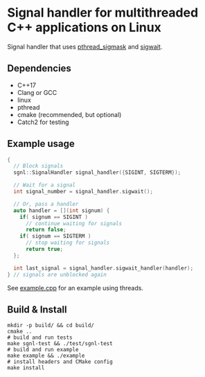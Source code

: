 Signal handler for multithreaded C++ applications on Linux
==========================================================

Signal handler that uses [pthread_sigmask](http://man7.org/linux/man-pages/man3/pthread_sigmask.3.html) and [sigwait](http://man7.org/linux/man-pages/man3/sigwait.3.html).


## Dependencies

* C++17
* Clang or GCC
* linux
* pthread
* cmake (recommended, but optional)
* Catch2 for testing


## Example usage

```C++
{
  // Block signals
  sgnl::SignalHandler signal_handler({SIGINT, SIGTERM});

  // Wait for a signal
  int signal_number = signal_handler.sigwait();

  // Or, pass a handler
  auto handler = [](int signum) {
    if( signum == SIGINT )
      // continue waiting for signals
      return false;
    if( signum == SIGTERM )
      // stop waiting for signals
      return true;
  };

  int last_signal = signal_handler.sigwait_handler(handler);
} // signals are unblocked again
```
See [example.cpp](example/example.cpp) for an example using threads.


## Build & Install

```SH
mkdir -p build/ && cd build/
cmake ..
# build and run tests
make sgnl-test && ./test/sgnl-test
# build and run example
make example && ./example
# install headers and CMake config
make install
```

